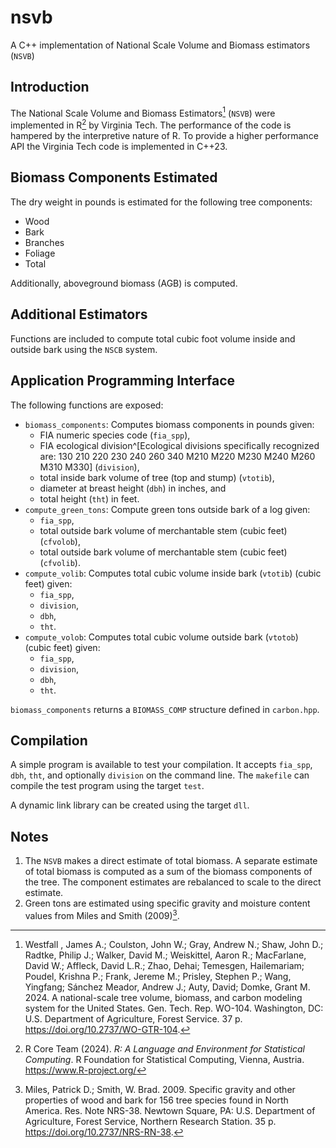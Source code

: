 # nsvb
A C++ implementation of National Scale Volume and Biomass estimators (`NSVB`) 

## Introduction

The National Scale Volume and Biomass Estimators[^1] (`NSVB`) were implemented in R[^2] by Virginia Tech. The performance of the code is hampered by the interpretive nature of R. To provide a higher performance API the Virginia Tech code is implemented in C++23.

## Biomass Components Estimated

The dry weight in pounds is estimated for the following tree components:

* Wood
* Bark
* Branches
* Foliage
* Total

Additionally, aboveground biomass (AGB) is computed.

## Additional Estimators

Functions are included to compute total cubic foot volume inside and outside bark using the `NSCB` system.

## Application Programming Interface

The following functions are exposed:

* `biomass_components`: Computes biomass components in pounds given: 
   * FIA numeric species code (`fia_spp`), 
   * FIA ecological division^[Ecological divisions specifically recognized are: 130  210  220  230  240  260  340  M210 M220 M230 M240 M260 M310 M330] (`division`), 
   * total inside bark volume of tree (top and stump) (`vtotib`), 
   * diameter at breast height (`dbh`) in inches, and 
   * total height (`tht`) in feet.
* `compute_green_tons`: Compute green tons outside bark of a log given:
   * `fia_spp`, 
   * total outside bark volume of merchantable stem (cubic feet) (`cfvolob`),
   * total outside bark volume of merchantable stem (cubic feet) (`cfvolib`).
* `compute_volib`: Computes total cubic volume inside bark (`vtotib`) (cubic feet) given:
   * `fia_spp`,
   * `division`,
   * `dbh`,
   * `tht`.
* `compute_volob`: Computes total cubic volume outside bark (`vtotob`) (cubic feet) given:
   * `fia_spp`,
   * `division`,
   * `dbh`,
   * `tht`.

`biomass_components` returns a `BIOMASS_COMP` structure defined in `carbon.hpp`. 

## Compilation

A simple program is available to test your compilation. It accepts `fia_spp`, `dbh`, `tht`, and optionally `division` on the command line. The `makefile` can compile the test program using the target `test`.

A dynamic link library can be created using the target `dll`.

## Notes

1. The `NSVB` makes a direct estimate of total biomass. A separate estimate of total biomass is computed as a sum of the biomass components of the tree. The component estimates are rebalanced to scale to the direct estimate.
2. Green tons are estimated using specific gravity and moisture content values from Miles and Smith (2009)[^3].

[^1]: Westfall , James A.; Coulston, John W.; Gray, Andrew N.; Shaw, John D.; Radtke, Philip J.; Walker, David M.; Weiskittel, Aaron R.; MacFarlane, David W.; Affleck, David L.R.; Zhao, Dehai; Temesgen, Hailemariam; Poudel, Krishna P.; Frank, Jereme M.; Prisley, Stephen P.; Wang, Yingfang; Sánchez Meador, Andrew J.; Auty, David; Domke, Grant M. 2024. A national-scale tree volume, biomass, and carbon modeling system for the United States. Gen. Tech. Rep. WO-104. Washington, DC: U.S. Department of Agriculture, Forest Service. 37 p. https://doi.org/10.2737/WO-GTR-104.

[^2]: R Core Team (2024). _R: A Language and Environment for Statistical Computing_. R Foundation for Statistical Computing, Vienna, Austria. <https://www.R-project.org/>

[^3]: Miles, Patrick D.; Smith, W. Brad. 2009. Specific gravity and other properties of wood and bark for 156 tree species found in North America. Res. Note NRS-38. Newtown Square, PA: U.S. Department of Agriculture, Forest Service, Northern Research Station. 35 p. https://doi.org/10.2737/NRS-RN-38.